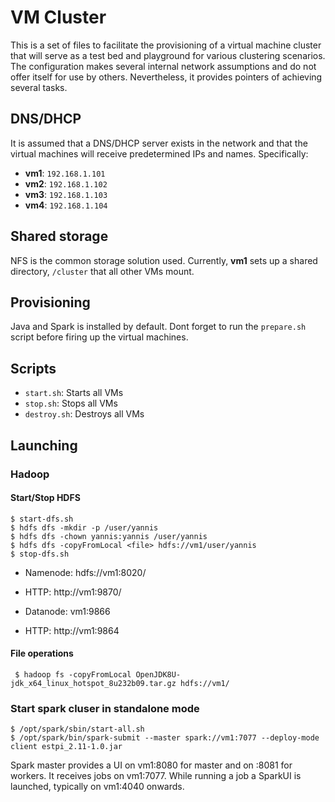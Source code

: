 # VM Cluster

This is a set of files to facilitate the provisioning of a virtual machine cluster that will serve as a test bed and playground for various clustering scenarios. The configuration makes several internal network assumptions and do not offer itself for use by others. Nevertheless, it provides pointers of achieving several tasks.

## DNS/DHCP

It is assumed that a DNS/DHCP server exists in the network and that the virtual machines will receive predetermined IPs and names. Specifically:

- **vm1**: `192.168.1.101`
- **vm2**: `192.168.1.102`
- **vm3**: `192.168.1.103`
- **vm4**: `192.168.1.104`

## Shared storage

NFS is the common storage solution used. Currently, **vm1** sets up a shared directory, `/cluster` that all other VMs mount.

## Provisioning

Java and Spark is installed by default. Dont forget to run the `prepare.sh` script before firing up the virtual machines.

## Scripts

- `start.sh`: Starts all VMs
- `stop.sh`: Stops all VMs
- `destroy.sh`: Destroys all VMs


## Launching

### Hadoop

#### Start/Stop HDFS

```
$ start-dfs.sh
$ hdfs dfs -mkdir -p /user/yannis
$ hdfs dfs -chown yannis:yannis /user/yannis
$ hdfs dfs -copyFromLocal <file> hdfs://vm1/user/yannis
$ stop-dfs.sh
```

* Namenode: hdfs://vm1:8020/
* HTTP: http://vm1:9870/

* Datanode: vm1:9866
* HTTP: http://vm1:9864

#### File operations

```
 $ hadoop fs -copyFromLocal OpenJDK8U-jdk_x64_linux_hotspot_8u232b09.tar.gz hdfs://vm1/
 ```

### Start spark cluser in standalone mode

```
$ /opt/spark/sbin/start-all.sh
$ /opt/spark/bin/spark-submit --master spark://vm1:7077 --deploy-mode client estpi_2.11-1.0.jar
```

Spark master provides a UI on vm1:8080 for master and on :8081 for workers. It receives jobs on vm1:7077. While running a job a SparkUI is launched, typically on vm1:4040 onwards.

